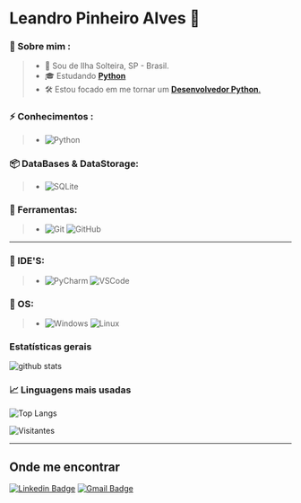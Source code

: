 # **Leandro Pinheiro Alves** 🐍


### 👦 Sobre mim :
> * 📌 Sou de Ilha Solteira, SP - Brasil.
> * 🎓 Estudando [**Python**](https://github.com/leandropinheiroalves/dev_studies/tree/main/python)
> * 🛠️ Estou focado em me tornar um [**Desenvolvedor Python**.](https://github.com/leandropinheiroalves/dev_studies)


### ⚡ Conhecimentos :
> * ![Python](https://img.shields.io/badge/-Python-181717?&logo=Python&logoColor=FFFFFF) 

### 📦 DataBases & DataStorage:
> * ![SQLite](https://img.shields.io/badge/-SQLite-181717?&logo=sqlite&logoColor=FFFFFF) 

### 🧰 Ferramentas:
> * ![Git](https://img.shields.io/badge/-Git-181717?&logo=git&logoColor=FFFFFF) ![GitHub](https://img.shields.io/badge/-GitHub-181717?&logo=GitHub&logoColor=FFFFFF)



---------------

### 💚 IDE'S:
> * ![PyCharm](https://img.shields.io/badge/-PyCharm-181717?&logo=PyCharm&logoColor=FFFFFF) ![VSCode](https://img.shields.io/badge/-VSCode-181717?&logo=Visual%20Studio%20Code&logoColor=FFFFFF) 

### 🐧 OS:
> * ![Windows](https://img.shields.io/badge/-Windows-181717?&logo=Windows&logoColor=FFFFFF) ![Linux](https://img.shields.io/badge/-Linux-181717?&logo=Linux&logoColor=FFFFFF) 


### Estatísticas gerais

![github stats](https://github-readme-stats.vercel.app/api?username=leandropinheiroalves&show_icons=true&hide_border=true&theme=highcontrast&show_icons=true)

### 📈  Linguagens mais usadas
![Top Langs](https://github-readme-stats.vercel.app/api/top-langs/?username=leandropinheiroalves&layout=hide_border=true&theme=highcontrast&show_icons=true&hide=HTML,CSS,JavaScript,Jupyter%20Notebook,PHP)


![Visitantes](https://komarev.com/ghpvc/?username=leandropinheiroalves)

-------

##  **Onde me encontrar**

[![Linkedin Badge](https://img.shields.io/badge/-LinkedIn-blue?style=flat-square&logo=Linkedin&logoColor=white&link=https://www.linkedin.com/in/leandropinheiroalves/)](https://www.linkedin.com/in/leandropinheiroalves/)
 [![Gmail Badge](https://img.shields.io/badge/-Gmail-c14438?style=flat-square&logo=Gmail&logoColor=white&link=mailto:leandropinheiroalves@gmail.com)](mailto:leandropinheiroalves@gmail.com)

